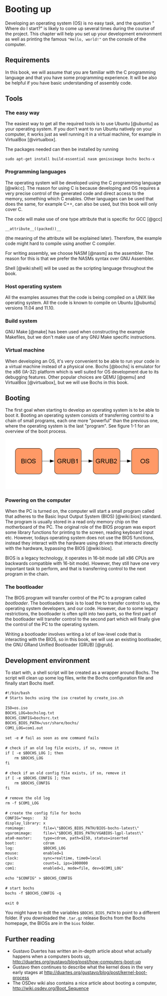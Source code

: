 # Booting up

Developing an operating system (OS) is no easy task, and the question " Where
do I start?" is likely to come up several times during the course of the
project.  This chapter will help you set up your development environment as
well as printing the famous `"Hello, world!"` on the console of the computer.

## Requirements
In this book, we will assume that you are familiar with the C programming
language and that you have some programming experience. It will be also be
helpful if you have basic understanding of assembly code.

## Tools

### The easy way
The easiest way to get all the required tools is to use Ubuntu [@ubuntu] as
your operating system. If you don't want to run Ubuntu natively on your
computer, it works just as well running it in a virtual machine, for example in
VirtualBox [@virtualbox].

The packages needed can then be installed by running

    sudo apt-get install build-essential nasm genisoimage bochs bochs-x

### Programming languages
The operating system will be developed using the C programming language
[@wiki:c]. The reason for using C is because developing and OS requires a very
precise control of the generated code and direct access to the memory,
something which C enables. Other languages can be used that does the same, for
example C++, can also be used, but this book will only cover C.

The code will make use of one type attribute that is specific for GCC [@gcc]

    __attribute__((packed))__

(the meaning of the attribute will be explained later).
Therefore, the example code might hard to compile using another C
compiler.

For writing assembly, we choose NASM [@nasm] as the assembler. The reason for
this is that we prefer the NASMs syntax over GNU Assembler.

Shell [@wiki:shell] will be used as the scripting language throughout the book.

### Host operating system
All the examples assumes that the code is being compiled on a UNIX like
operating system. All the code is known to compile on Ubuntu [@ubuntu] versions
11.04 and 11.10.

### Build system
GNU Make [@make] has been used when constructing the example Makefiles, but we
don't make use of any GNU Make specific instructions.

### Virtual machine
When developing an OS, it's very convenient to be able to run your code in a
virtual machine instead of a physical one. Bochs [@bochs] is emulator for the
x86 (IA-32) platform which is well suited for OS development due to its
debugging features. Other popular choices are QEMU [@qemu] and VirtualBox
[@virtualbox], but we will use Bochs in this book.

## Booting
The first goal when starting to develop an operating system is to be able to
boot it. Booting an operating system consists of transferring control to a
chain of small programs, each one more "powerful" than the previous one, where
the operating system is the last "program". See figure 1-1 for an overview of
the boot process.

![Figure 1-1: An overview of the boot process, each box is a program.](images/boot_chain.png)

### Powering on the computer
When the PC is turned on, the computer will start a small program called that
adheres to the Basic Input Output System (BIOS) [@wiki:bios] standard.
The program is usually
stored in a read only memory chip on the motherboard of the PC. The
original role of
the BIOS program was export some library functions for printing to the screen,
reading keyboard input etc. However, todays operating system does not use the
BIOS functions, instead they interact with the hardware using drivers that
interacts directly with the hardware, bypassing the BIOS [@wiki:bios].

BIOS is a legacy technology, it operates in 16-bit mode (all x86 CPUs are
backwards compatible with 16-bit mode). However, they still have one very
important task to perform, and that is transferring control to the next program
in the chain.

### The bootloader
The BIOS program will transfer control of the PC to a program called
_bootloader_. The bootloaders task is to load the to transfer control to us, the
operating system developers, and our code. However, due to some legacy
restrictions, the bootloader is often split into two parts, so the first part
of the bootloader will transfer control to the second part which will finally
give the control of the PC to the operating system.

Writing a bootloader involves writing a lot of low-level code that is
interacting with the BIOS, so in this book, we will use an existing bootloader,
the GNU GRand Unified Bootloader (GRUB) [@grub].

## Development environment
To start with, a shell script will be created as a wrapper around Bochs. The
script will clean up some log files, write the Bochs configuration file and
finally start Bochs itself.

    #!/bin/bash
    # Starts bochs using the iso created by create_iso.sh

    ISO=os.iso
    BOCHS_LOG=bochslog.txt
    BOCHS_CONFIG=bochsrc.txt
    BOCHS_BIOS_PATH=/usr/share/bochs/
    COM1_LOG=com1.out

    set -e # fail as soon as one command fails

    # check if an old log file exists, if so, remove it
    if [ -e $BOCHS_LOG ]; then
        rm $BOCHS_LOG
    fi

    # check if an old config file exists, if so, remove it
    if [ -e $BOCHS_CONFIG ]; then
        rm $BOCHS_CONFIG
    fi

    # remove the old log
    rm -f $COM1_LOG

    # create the config file for bochs
    CONFIG="megs:    32
    display_library: x
    romimage:        file=\"$BOCHS_BIOS_PATH/BIOS-bochs-latest\"
    vgaromimage:     file=\"$BOCHS_BIOS_PATH/VGABIOS-lgpl-latest\"
    ata0-master:     type=cdrom, path=$ISO, status=inserted
    boot:            cdrom
    log:             $BOCHS_LOG
    mouse:           enabled=1
    clock:           sync=realtime, time0=local
    cpu:             count=1, ips=1000000
    com1:            enabled=1, mode=file, dev=$COM1_LOG"

    echo "$CONFIG" > $BOCHS_CONFIG

    # start bochs
    bochs -f $BOCHS_CONFIG -q

    exit 0

You might have to edit the variables `$BOCHS_BIOS_PATH` to point to a different
folder. If you downloaded the `.tar.gz` release Bochs from the Bochs homepage,
the BIOSs are in the `bios` folder.

## Further reading
- Gustavo Duertes has written an in-depth article about what actually happens
  when a computers boots up,
  <http://duartes.org/gustavo/blog/post/how-computers-boot-up>
- Gustavo then continues to describe what the kernel does in the very early
  stages at <http://duartes.org/gustavo/blog/post/kernel-boot-process>
- The OSDev wiki also contains a nice article about booting a computer,
  <http://wiki.osdev.org/Boot_Sequence>
